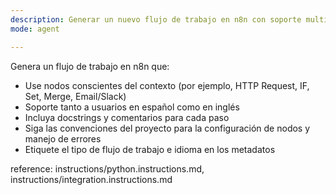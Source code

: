 ```yaml
---
description: Generar un nuevo flujo de trabajo en n8n con soporte multilingüe y nodos conscientes del contexto.
mode: agent

---
```


Genera un flujo de trabajo en n8n que:
- Use nodos conscientes del contexto (por ejemplo, HTTP Request, IF, Set, Merge, Email/Slack)
- Soporte tanto a usuarios en español como en inglés
- Incluya docstrings y comentarios para cada paso
- Siga las convenciones del proyecto para la configuración de nodos y manejo de errores
- Etiquete el tipo de flujo de trabajo e idioma en los metadatos

reference: instructions/python.instructions.md, instructions/integration.instructions.md

